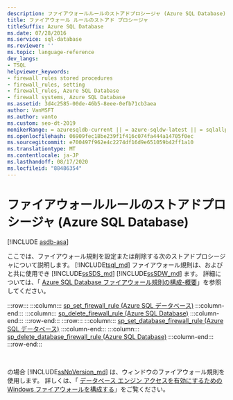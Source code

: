 ```yaml
---
description: ファイアウォールルールのストアドプロシージャ (Azure SQL Database)
title: ファイアウォール ルールのストアド プロシージャ
titleSuffix: Azure SQL Database
ms.date: 07/28/2016
ms.service: sql-database
ms.reviewer: ''
ms.topic: language-reference
dev_langs:
- TSQL
helpviewer_keywords:
- firewall rules stored procedures
- firewall_rules, setting
- firewall_rules, Azure SQL Database
- firewall systems, Azure SQL Database
ms.assetid: 3d4c2585-00de-46b5-8eee-0efb71cb3aea
author: VanMSFT
ms.author: vanto
ms.custom: seo-dt-2019
monikerRange: = azuresqldb-current || = azure-sqldw-latest || = sqlallproducts-allversions
ms.openlocfilehash: 06909fec18be239f1f416c074fa444a14705f0ec
ms.sourcegitcommit: e700497f962e4c2274df16d9e651059b42ff1a10
ms.translationtype: MT
ms.contentlocale: ja-JP
ms.lasthandoff: 08/17/2020
ms.locfileid: "88486354"
---
```

# <a name="firewall-rules-stored-procedures-azure-sql-database"></a>ファイアウォールルールのストアドプロシージャ (Azure SQL Database)
[!INCLUDE [asdb-asa](../../includes/applies-to-version/asdb-asa.md)]

  ここでは、ファイアウォール規則を設定または削除する次のストアドプロシージャについて説明します。 [!INCLUDE[tsql_md](../../includes/tsql-md.md)] ファイアウォール規則は、およびと共に使用でき [!INCLUDE[ssSDS_md](../../includes/sssds-md.md)] [!INCLUDE[ssSDW_md](../../includes/sssdw-md.md)] ます。 詳細については、「 [Azure SQL Database ファイアウォール規則の構成-概要](https://azure.microsoft.com/documentation/articles/sql-database-firewall-configure/)」を参照してください。

:::row:::
    :::column:::
        [sp_set_firewall_rule &#40;Azure SQL データベース&#41;](../../relational-databases/system-stored-procedures/sp-set-firewall-rule-azure-sql-database.md)
    :::column-end:::
    :::column:::
        [sp_delete_firewall_rule &#40;Azure SQL Database&#41;](../../relational-databases/system-stored-procedures/sp-delete-firewall-rule-azure-sql-database.md)
    :::column-end:::
:::row-end:::
:::row:::
    :::column:::
        [sp_set_database_firewall_rule &#40;Azure SQL データベース&#41;](../../relational-databases/system-stored-procedures/sp-set-database-firewall-rule-azure-sql-database.md)
    :::column-end:::
    :::column:::
        [sp_delete_database_firewall_rule &#40;Azure SQL Database&#41;](../../relational-databases/system-stored-procedures/sp-delete-database-firewall-rule-azure-sql-database.md)
    :::column-end:::
:::row-end:::

&nbsp;
  
の場合 [!INCLUDE[ssNoVersion_md](../../includes/ssnoversion-md.md)] は、ウィンドウのファイアウォール規則を使用します。 詳しくは、「 [データベース エンジン アクセスを有効にするための Windows ファイアウォールを構成する](../../database-engine/configure-windows/configure-a-windows-firewall-for-database-engine-access.md)」をご覧ください。   
  


